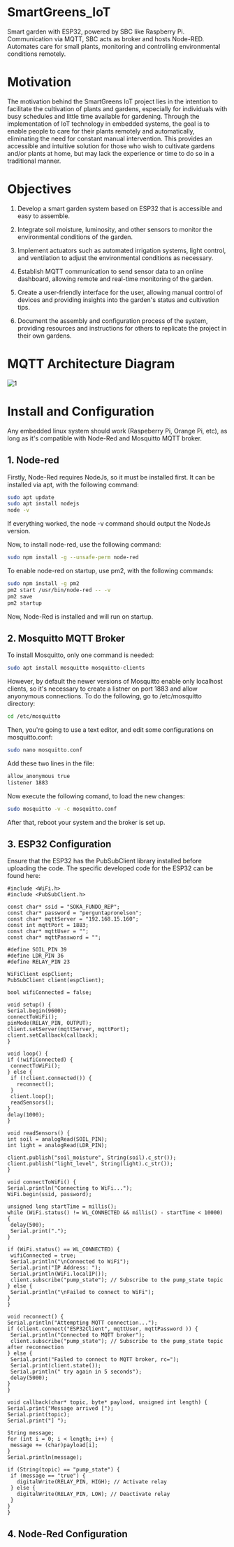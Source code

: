 # SmartGreens_IoT
 Smart garden with ESP32, powered by SBC like Raspberry Pi. Communication via MQTT, SBC acts as broker and hosts Node-RED. Automates care for small plants, monitoring and controlling environmental conditions remotely.
 
# Motivation
The motivation behind the SmartGreens IoT project lies in the intention to facilitate the cultivation of plants and gardens, especially for individuals with busy schedules and little time available for gardening. Through the implementation of IoT technology in embedded systems, the goal is to enable people to care for their plants remotely and automatically, eliminating the need for constant manual intervention. This provides an accessible and intuitive solution for those who wish to cultivate gardens and/or plants at home, but may lack the experience or time to do so in a traditional manner.

# Objectives
1. Develop a smart garden system based on ESP32 that is accessible and easy to assemble.

2. Integrate soil moisture, luminosity, and other sensors to monitor the environmental conditions of the garden.

3. Implement actuators such as automated irrigation systems, light control, and ventilation to adjust the environmental conditions as necessary.

4. Establish MQTT communication to send sensor data to an online dashboard, allowing remote and real-time monitoring of the garden.

5. Create a user-friendly interface for the user, allowing manual control of devices and providing insights into the garden's status and cultivation tips.

6. Document the assembly and configuration process of the system, providing resources and instructions for others to replicate the project in their own gardens.


# MQTT Architecture Diagram
![1](https://github.com/RicardoBozollan/SmartGreens_IoT/assets/163909522/1460b8b2-aad9-42cd-ac72-f825328d0f64)


# Install and Configuration

Any embedded linux system should work (Raspeberry Pi, Orange Pi, etc), as long as it's compatible with Node-Red and Mosquitto MQTT broker.

## 1. Node-red   
   Firstly, Node-Red requires NodeJs, so it must be installed first. It can be installed via apt, with the following command:
   
   ```bash
   sudo apt update
   sudo apt install nodejs
   node -v
   ```
   If everything worked, the node -v command should output the NodeJs version.

   Now, to install node-red, use the following command:

   ```bash
   sudo npm install -g --unsafe-perm node-red
   ```
   To enable node-red on startup, use pm2, with the following commands:

   ```bash
   sudo npm install -g pm2
   pm2 start /usr/bin/node-red -- -v
   pm2 save
   pm2 startup
   ```
   Now, Node-Red is installed and will run on startup.
   
## 2. Mosquitto MQTT Broker
   To install Mosquitto, only one command is needed:
   
   ```bash
   sudo apt install mosquitto mosquitto-clients
   ```
   However, by default the newer versions of Mosquitto enable only localhost clients, so it's necessary to create a listner on port 1883 and allow anyonymous connections.
   To do the following, go to /etc/mosquitto directory:
   
   ```bash
   cd /etc/mosquitto
   ```
   Then, you're going to use a text editor, and edit some configurations on mosquitto.conf:
   
   ```bash
   sudo nano mosquitto.conf
   ```
   Add these two lines in the file:
   
   ```bash
   allow_anonymous true
   listener 1883
   ```

   Now execute the following comand, to load the new changes:
   ```bash
   sudo mosquitto -v -c mosquitto.conf
   ```
   After that, reboot your system and the broker is set up.
   
## 3. ESP32 Configuration
   Ensure that the ESP32 has the PubSubClient library installed before uploading the code. The specific developed code for the ESP32 can be found here:

   ```arduino
   #include <WiFi.h>
   #include <PubSubClient.h>

   const char* ssid = "SOKA_FUNDO_REP";
   const char* password = "perguntapronelson";
   const char* mqttServer = "192.168.15.160";
   const int mqttPort = 1883;
   const char* mqttUser = "";
   const char* mqttPassword = "";

   #define SOIL_PIN 39
#define LDR_PIN 36
#define RELAY_PIN 23

WiFiClient espClient;
PubSubClient client(espClient);

bool wifiConnected = false;

void setup() {
  Serial.begin(9600);
  connectToWiFi();
  pinMode(RELAY_PIN, OUTPUT);
  client.setServer(mqttServer, mqttPort);
  client.setCallback(callback);
}

void loop() {
  if (!wifiConnected) {
    connectToWiFi();
  } else {
    if (!client.connected()) {
      reconnect();
    }
    client.loop();
    readSensors();
  }
  delay(1000);
}

void readSensors() {
  int soil = analogRead(SOIL_PIN);
  int light = analogRead(LDR_PIN);

  client.publish("soil_moisture", String(soil).c_str());
  client.publish("light_level", String(light).c_str());
}

void connectToWiFi() {
  Serial.println("Connecting to WiFi...");
  WiFi.begin(ssid, password);
  
  unsigned long startTime = millis();
  while (WiFi.status() != WL_CONNECTED && millis() - startTime < 10000) {
    delay(500);
    Serial.print(".");
  }
  
  if (WiFi.status() == WL_CONNECTED) {
    wifiConnected = true;
    Serial.println("\nConnected to WiFi");
    Serial.print("IP Address: ");
    Serial.println(WiFi.localIP());
    client.subscribe("pump_state"); // Subscribe to the pump_state topic
  } else {
    Serial.println("\nFailed to connect to WiFi");
  }
}

void reconnect() {
  Serial.println("Attempting MQTT connection...");
  if (client.connect("ESP32Client", mqttUser, mqttPassword )) {
    Serial.println("Connected to MQTT broker");
    client.subscribe("pump_state"); // Subscribe to the pump_state topic after reconnection
  } else {
    Serial.print("Failed to connect to MQTT broker, rc=");
    Serial.print(client.state());
    Serial.println(" try again in 5 seconds");
    delay(5000);
  }
}

void callback(char* topic, byte* payload, unsigned int length) {
  Serial.print("Message arrived [");
  Serial.print(topic);
  Serial.print("] ");
  
  String message;
  for (int i = 0; i < length; i++) {
    message += (char)payload[i];
  }
  Serial.println(message);

  if (String(topic) == "pump_state") {
    if (message == "true") {
      digitalWrite(RELAY_PIN, HIGH); // Activate relay
    } else {
      digitalWrite(RELAY_PIN, LOW); // Deactivate relay
    }
  }
}
   ```

## 4. Node-Red Configuration
